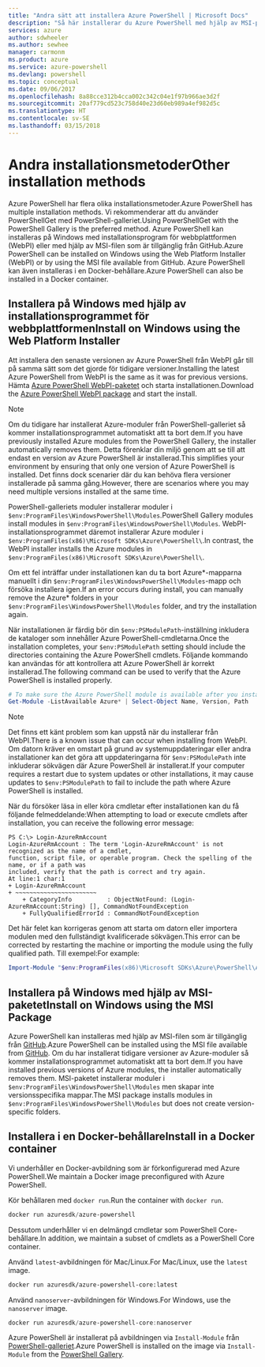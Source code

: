```yaml
---
title: "Andra sätt att installera Azure PowerShell | Microsoft Docs"
description: "Så här installerar du Azure PowerShell med hjälp av MSI-paketet eller installationsprogrammet för webbplattformen."
services: azure
author: sdwheeler
ms.author: sewhee
manager: carmonm
ms.product: azure
ms.service: azure-powershell
ms.devlang: powershell
ms.topic: conceptual
ms.date: 09/06/2017
ms.openlocfilehash: 8a88cce312b4cca002c342c04e1f97b966ae3d2f
ms.sourcegitcommit: 20af779cd523c758d40e23d60eb989a4ef982d5c
ms.translationtype: HT
ms.contentlocale: sv-SE
ms.lasthandoff: 03/15/2018
---
```

# <a name="other-installation-methods"></a><span data-ttu-id="6baa3-103">Andra installationsmetoder</span><span class="sxs-lookup"><span data-stu-id="6baa3-103">Other installation methods</span></span>

<span data-ttu-id="6baa3-104">Azure PowerShell har flera olika installationsmetoder.</span><span class="sxs-lookup"><span data-stu-id="6baa3-104">Azure PowerShell has multiple installation methods.</span></span> <span data-ttu-id="6baa3-105">Vi rekommenderar att du använder PowerShellGet med PowerShell-galleriet.</span><span class="sxs-lookup"><span data-stu-id="6baa3-105">Using PowerShellGet with the PowerShell Gallery is the preferred method.</span></span> <span data-ttu-id="6baa3-106">Azure PowerShell kan installeras på Windows med installationsprogram för webbplattformen (WebPI) eller med hjälp av MSI-filen som är tillgänglig från GitHub.</span><span class="sxs-lookup"><span data-stu-id="6baa3-106">Azure PowerShell can be installed on Windows using the Web Platform Installer (WebPI) or by using the MSI file available from GitHub.</span></span> <span data-ttu-id="6baa3-107">Azure PowerShell kan även installeras i en Docker-behållare.</span><span class="sxs-lookup"><span data-stu-id="6baa3-107">Azure PowerShell can also be installed in a Docker container.</span></span>

## <a name="install-on-windows-using-the-web-platform-installer"></a><span data-ttu-id="6baa3-108">Installera på Windows med hjälp av installationsprogrammet för webbplattformen</span><span class="sxs-lookup"><span data-stu-id="6baa3-108">Install on Windows using the Web Platform Installer</span></span>

<span data-ttu-id="6baa3-109">Att installera den senaste versionen av Azure PowerShell från WebPI går till på samma sätt som det gjorde för tidigare versioner.</span><span class="sxs-lookup"><span data-stu-id="6baa3-109">Installing the latest Azure PowerShell from WebPI is the same as it was for previous versions.</span></span>
<span data-ttu-id="6baa3-110">Hämta [Azure PowerShell WebPI-paketet](http://aka.ms/webpi-azps) och starta installationen.</span><span class="sxs-lookup"><span data-stu-id="6baa3-110">Download the [Azure PowerShell WebPI package](http://aka.ms/webpi-azps) and start the install.</span></span>

> [!NOTE]
> <span data-ttu-id="6baa3-111">Om du tidigare har installerat Azure-moduler från PowerShell-galleriet så kommer installationsprogrammet automatiskt att ta bort dem.</span><span class="sxs-lookup"><span data-stu-id="6baa3-111">If you have previously installed Azure modules from the PowerShell Gallery, the installer automatically removes them.</span></span> <span data-ttu-id="6baa3-112">Detta förenklar din miljö genom att se till att endast en version av Azure PowerShell är installerad.</span><span class="sxs-lookup"><span data-stu-id="6baa3-112">This simplifies your environment by ensuring that only one version of Azure PowerShell is installed.</span></span> <span data-ttu-id="6baa3-113">Det finns dock scenarier där du kan behöva flera versioner installerade på samma gång.</span><span class="sxs-lookup"><span data-stu-id="6baa3-113">However, there are scenarios where you may need multiple versions installed at the same time.</span></span>
>
> <span data-ttu-id="6baa3-114">PowerShell-galleriets moduler installerar moduler i `$env:ProgramFiles\WindowsPowerShell\Modules`.</span><span class="sxs-lookup"><span data-stu-id="6baa3-114">PowerShell Gallery modules install modules in `$env:ProgramFiles\WindowsPowerShell\Modules`.</span></span> <span data-ttu-id="6baa3-115">WebPI-installationsprogrammet däremot installerar Azure moduler i `$env:ProgramFiles(x86)\Microsoft SDKs\Azure\PowerShell\`.</span><span class="sxs-lookup"><span data-stu-id="6baa3-115">In contrast, the WebPI installer installs the Azure modules in `$env:ProgramFiles(x86)\Microsoft SDKs\Azure\PowerShell\`.</span></span>
>
> <span data-ttu-id="6baa3-116">Om ett fel inträffar under installationen kan du ta bort Azure\*-mapparna manuellt i din `$env:ProgramFiles\WindowsPowerShell\Modules`-mapp och försöka installera igen.</span><span class="sxs-lookup"><span data-stu-id="6baa3-116">If an error occurs during install, you can manually remove the Azure\* folders in your `$env:ProgramFiles\WindowsPowerShell\Modules` folder, and try the installation again.</span></span>

<span data-ttu-id="6baa3-117">När installationen är färdig bör din `$env:PSModulePath`-inställning inkludera de kataloger som innehåller Azure PowerShell-cmdletarna.</span><span class="sxs-lookup"><span data-stu-id="6baa3-117">Once the installation completes, your `$env:PSModulePath` setting should include the directories containing the Azure PowerShell cmdlets.</span></span> <span data-ttu-id="6baa3-118">Följande kommando kan användas för att kontrollera att Azure PowerShell är korrekt installerad.</span><span class="sxs-lookup"><span data-stu-id="6baa3-118">The following command can be used to verify that the Azure PowerShell is installed properly.</span></span>

```powershell
# To make sure the Azure PowerShell module is available after you install
Get-Module -ListAvailable Azure* | Select-Object Name, Version, Path
```

> [!NOTE]
> <span data-ttu-id="6baa3-119">Det finns ett känt problem som kan uppstå när du installerar från WebPI.</span><span class="sxs-lookup"><span data-stu-id="6baa3-119">There is a known issue that can occur when installing from WebPI.</span></span> <span data-ttu-id="6baa3-120">Om datorn kräver en omstart på grund av systemuppdateringar eller andra installationer kan det göra att uppdateringarna för `$env:PSModulePath` inte inkluderar sökvägen där Azure PowerShell är installerat.</span><span class="sxs-lookup"><span data-stu-id="6baa3-120">If your computer requires a restart due to system updates or other installations, it may cause updates to `$env:PSModulePath` to fail to include the path where Azure PowerShell is installed.</span></span>

<span data-ttu-id="6baa3-121">När du försöker läsa in eller köra cmdletar efter installationen kan du få följande felmeddelande:</span><span class="sxs-lookup"><span data-stu-id="6baa3-121">When attempting to load or execute cmdlets after installation, you can receive the following error message:</span></span>

```
PS C:\> Login-AzureRmAccount
Login-AzureRmAccount : The term 'Login-AzureRmAccount' is not recognized as the name of a cmdlet,
function, script file, or operable program. Check the spelling of the name, or if a path was
included, verify that the path is correct and try again.
At line:1 char:1
+ Login-AzureRmAccount
+ ~~~~~~~~~~~~~~~~~~~~~~~
    + CategoryInfo          : ObjectNotFound: (Login-AzureRmAccount:String) [], CommandNotFoundException
    + FullyQualifiedErrorId : CommandNotFoundException
```

<span data-ttu-id="6baa3-122">Det här felet kan korrigeras genom att starta om datorn eller importera modulen med den fullständigt kvalificerade sökvägen.</span><span class="sxs-lookup"><span data-stu-id="6baa3-122">This error can be corrected by restarting the machine or importing the module using the fully qualified path.</span></span> <span data-ttu-id="6baa3-123">Till exempel:</span><span class="sxs-lookup"><span data-stu-id="6baa3-123">For example:</span></span>

```powershell
Import-Module "$env:ProgramFiles(x86)\Microsoft SDKs\Azure\PowerShell\AzureRM.psd1"
```

## <a name="install-on-windows-using-the-msi-package"></a><span data-ttu-id="6baa3-124">Installera på Windows med hjälp av MSI-paketet</span><span class="sxs-lookup"><span data-stu-id="6baa3-124">Install on Windows using the MSI Package</span></span>

<span data-ttu-id="6baa3-125">Azure PowerShell kan installeras med hjälp av MSI-filen som är tillgänglig från [GitHub](https://aka.ms/azps-release).</span><span class="sxs-lookup"><span data-stu-id="6baa3-125">Azure PowerShell can be installed using the MSI file available from [GitHub](https://aka.ms/azps-release).</span></span> <span data-ttu-id="6baa3-126">Om du har installerat tidigare versioner av Azure-moduler så kommer installationsprogrammet automatiskt att ta bort dem.</span><span class="sxs-lookup"><span data-stu-id="6baa3-126">If you have installed previous versions of Azure modules, the installer automatically removes them.</span></span> <span data-ttu-id="6baa3-127">MSI-paketet installerar moduler i `$env:ProgramFiles\WindowsPowerShell\Modules` men skapar inte versionsspecifika mappar.</span><span class="sxs-lookup"><span data-stu-id="6baa3-127">The MSI package installs modules in `$env:ProgramFiles\WindowsPowerShell\Modules` but does not create version-specific folders.</span></span>

## <a name="install-in-a-docker-container"></a><span data-ttu-id="6baa3-128">Installera i en Docker-behållare</span><span class="sxs-lookup"><span data-stu-id="6baa3-128">Install in a Docker container</span></span>

<span data-ttu-id="6baa3-129">Vi underhåller en Docker-avbildning som är förkonfigurerad med Azure PowerShell.</span><span class="sxs-lookup"><span data-stu-id="6baa3-129">We maintain a Docker image preconfigured with Azure PowerShell.</span></span>

<span data-ttu-id="6baa3-130">Kör behållaren med `docker run`.</span><span class="sxs-lookup"><span data-stu-id="6baa3-130">Run the container with `docker run`.</span></span>

```powershell
docker run azuresdk/azure-powershell
```

<span data-ttu-id="6baa3-131">Dessutom underhåller vi en delmängd cmdletar som PowerShell Core-behållare.</span><span class="sxs-lookup"><span data-stu-id="6baa3-131">In addition, we maintain a subset of cmdlets as a PowerShell Core container.</span></span>

<span data-ttu-id="6baa3-132">Använd `latest`-avbildningen för Mac/Linux.</span><span class="sxs-lookup"><span data-stu-id="6baa3-132">For Mac/Linux, use the `latest` image.</span></span>

```bash
docker run azuresdk/azure-powershell-core:latest
```

<span data-ttu-id="6baa3-133">Använd `nanoserver`-avbildningen för Windows.</span><span class="sxs-lookup"><span data-stu-id="6baa3-133">For Windows, use the `nanoserver` image.</span></span>

```powershell
docker run azuresdk/azure-powershell-core:nanoserver
```

<span data-ttu-id="6baa3-134">Azure PowerShell är installerat på avbildningen via `Install-Module` från [PowerShell-galleriet](https://www.powershellgallery.com/).</span><span class="sxs-lookup"><span data-stu-id="6baa3-134">Azure PowerShell is installed on the image via `Install-Module` from the [PowerShell Gallery](https://www.powershellgallery.com/).</span></span>
